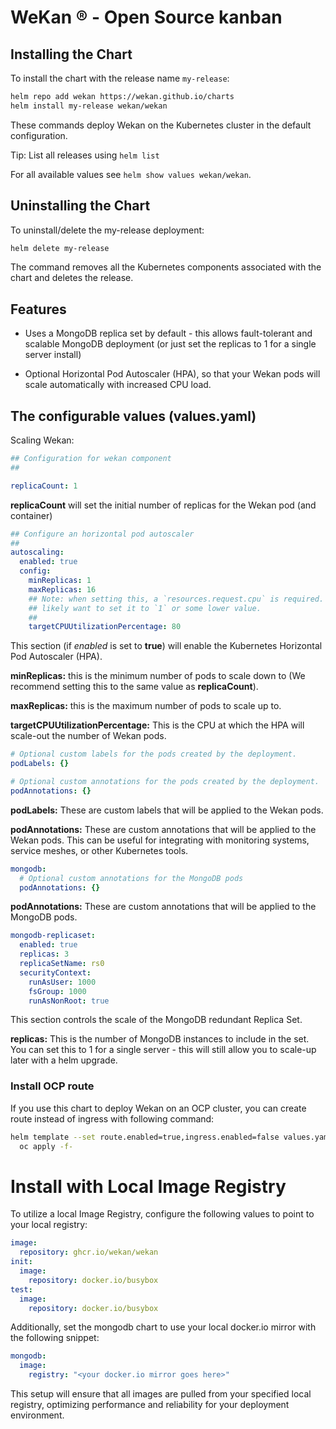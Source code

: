 # WeKan ® - Open Source kanban

## Installing the Chart

To install the chart with the release name `my-release`:

```bash
helm repo add wekan https://wekan.github.io/charts
helm install my-release wekan/wekan
```

These commands deploy Wekan on the Kubernetes cluster in the default configuration.

Tip: List all releases using `helm list`

For all available values see `helm show values wekan/wekan`.

## Uninstalling the Chart

To uninstall/delete the my-release deployment:

```bash
helm delete my-release
```

The command removes all the Kubernetes components associated with the chart and
deletes the release.

## Features

* Uses a MongoDB replica set by default - this allows fault-tolerant
  and scalable MongoDB deployment (or just set the replicas to 1 for
  a single server install)

* Optional Horizontal Pod Autoscaler (HPA), so that your Wekan pods
  will scale automatically with increased CPU load.

## The configurable values (values.yaml)

Scaling Wekan:

```yaml
## Configuration for wekan component
##

replicaCount: 1
```

**replicaCount** will set the initial number of replicas for the Wekan pod
(and container)

```yaml
## Configure an horizontal pod autoscaler
##
autoscaling:
  enabled: true
  config:
    minReplicas: 1
    maxReplicas: 16
    ## Note: when setting this, a `resources.request.cpu` is required. You
    ## likely want to set it to `1` or some lower value.
    ##
    targetCPUUtilizationPercentage: 80
```

This section (if *enabled* is set to **true**) will enable the Kubernetes
Horizontal Pod Autoscaler (HPA).

**minReplicas:** this is the minimum number of pods to scale down to
(We recommend setting this to the same value as **replicaCount**).

**maxReplicas:** this is the maximum number of pods to scale up to.

**targetCPUUtilizationPercentage:** This is the CPU at which the HPA will
scale-out the number of Wekan pods.

```yaml
# Optional custom labels for the pods created by the deployment.
podLabels: {}

# Optional custom annotations for the pods created by the deployment.
podAnnotations: {}
```

**podLabels:** These are custom labels that will be applied to the Wekan pods.

**podAnnotations:** These are custom annotations that will be applied to the Wekan pods.
This can be useful for integrating with monitoring systems, service meshes, or other Kubernetes tools.

```yaml
mongodb:
  # Optional custom annotations for the MongoDB pods
  podAnnotations: {}
```

**podAnnotations:** These are custom annotations that will be applied to the MongoDB pods.

```yaml
mongodb-replicaset:
  enabled: true
  replicas: 3
  replicaSetName: rs0
  securityContext:
    runAsUser: 1000
    fsGroup: 1000
    runAsNonRoot: true
```

This section controls the scale of the MongoDB redundant Replica Set.

**replicas:** This is the number of MongoDB instances to include in the set.
You can set this to 1 for a single server - this will still allow you to
scale-up later with a helm upgrade.

### Install OCP route

If you use this chart to deploy Wekan on an OCP cluster, you can create route
instead of ingress with following command:

```bash
helm template --set route.enabled=true,ingress.enabled=false values.yaml . | \
  oc apply -f-
```

# Install with Local Image Registry

To utilize a local Image Registry, configure the following values to point to your local registry:

```yaml
image:
  repository: ghcr.io/wekan/wekan
init:
  image:
    repository: docker.io/busybox
test:
  image:
    repository: docker.io/busybox
```

Additionally, set the mongodb chart to use your local docker.io mirror with the following snippet:

```yaml
mongodb:
  image:
    registry: "<your docker.io mirror goes here>"
```

This setup will ensure that all images are pulled from your specified local registry, optimizing performance and reliability for your deployment environment.
